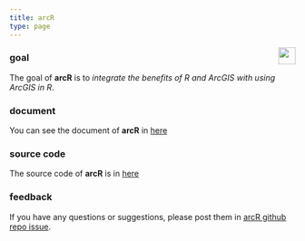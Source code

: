 ```yaml
---
title: arcR
type: page
---
```


<img src="https://spatlyu.github.io/projects/projects-picture/arcR-logo.png" align="right" height="30"/>

### goal

The goal of **arcR** is to *integrate the benefits of R and ArcGIS with using ArcGIS in R*.

### document

You can see the document of **arcR** in [here](https://spatlyu.github.io/arcR/)

### source code

The source code of **arcR** is in [here](https://github.com/SpatLyu/arcR/)

### feedback

If you have any questions or suggestions, please post them in [arcR github repo issue](https://github.com/SpatLyu/arcR/issues).

